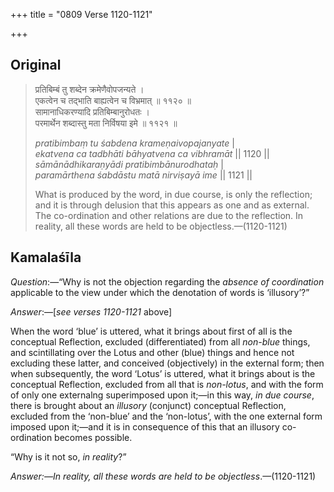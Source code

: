 +++
title = "0809 Verse 1120-1121"

+++
## Original 
>
> प्रतिबिम्बं तु शब्देन क्रमेणैवोपजन्यते ।  
> एकत्वेन च तद्भाति बाह्यत्वेन च विभ्रमात् ॥ ११२० ॥  
> सामानाधिकरण्यादि प्रतिबिम्बानुरोधतः ।  
> परमार्थेन शब्दास्तु मता निर्विषया इमे ॥ ११२१ ॥ 
>
> *pratibimbaṃ tu śabdena krameṇaivopajanyate* \|  
> *ekatvena ca tadbhāti bāhyatvena ca vibhramāt* \|\| 1120 \|\|  
> *sāmānādhikaraṇyādi pratibimbānurodhataḥ* \|  
> *paramārthena śabdāstu matā nirviṣayā ime* \|\| 1121 \|\| 
>
> What is produced by the word, in due course, is only the reflection; and it is through delusion that this appears as one and as external. The co-ordination and other relations are due to the reflection. In reality, all these words are held to be objectless.—(1120-1121)



## Kamalaśīla

*Question*:—“Why is not the objection regarding the *absence of coordination* applicable to the view under which the denotation of words is ‘illusory’?”

*Answer*:—[*see verses 1120-1121* above]

When the word ‘blue’ is uttered, what it brings about first of all is the conceptual Reflection, excluded (differentiated) from all *non-blue* things, and scintillating over the Lotus and other (blue) things and hence not excluding these latter, and conceived (objectively) in the external form; then when subsequently, the word ‘Lotus’ is uttered, what it brings about is the conceptual Reflection, excluded from all that is *non-lotus*, and with the form of only one externalng superimposed upon it;—in this way, *in due course*, there is brought about an *illusory* (conjunct) conceptual Reflection, excluded from the ‘non-blue’ and the ‘non-lotus’, with the one external form imposed upon it;—and it is in consequence of this that an illusory co-ordination becomes possible.

“Why is it not so, *in reality*?”

*Answer:—In reality, all these words are held to be objectless*.—(1120-1121)


